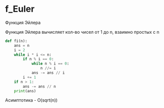 # f_Euler

Функция Эйлера

Функция Эйлера вычисляет кол-во чисел от 1 до n, взаимно простых с n

```py
def fi(n):
    ans = n
    i = 2
    while i * i <= n:
        if n % i == 0:
            while n % i == 0:
                n //= i
            ans -= ans // i
        i += 1
    if n > 1:
        ans -= ans // n
    print(ans)
```

Асимптотика - O(sqrt(n))